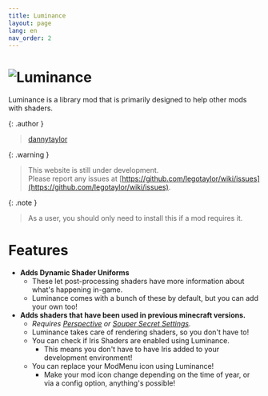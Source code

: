 ```yaml
---
title: Luminance
layout: page
lang: en
nav_order: 2
---
```

# ![Luminance](https://wiki.mclegoman.com/assets/img/luminance.png)  
Luminance is a library mod that is primarily designed to help other mods with shaders.  

{: .author }
> [dannytaylor](https://mclegoman.com)

{: .warning }
> This website is still under development.  
> Please report any issues at [https://github.com/legotaylor/wiki/issues](https://github.com/legotaylor/wiki/issues).

{: .note }
> As a user, you should only need to install this if a mod requires it.

# Features  
- **Adds Dynamic Shader Uniforms**  
    - These let post-processing shaders have more information about what's happening in-game.  
    - Luminance comes with a bunch of these by default, but you can add your own too!  
- **Adds shaders that have been used in previous minecraft versions.**  
    - _Requires [Perspective](https://modrinth.com/mod/mclegoman-perspective) or [Souper Secret Settings](https://modrinth.com/mod/souper-secret-settings)._  
    - Luminance takes care of rendering shaders, so you don't have to!  
    - You can check if Iris Shaders are enabled using Luminance.  
        - This means you don't have to have Iris added to your development environment!  
    - You can replace your ModMenu icon using Luminance!  
        - Make your mod icon change depending on the time of year, or via a config option, anything's possible!  

